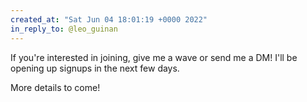 ```yaml
---
created_at: "Sat Jun 04 18:01:19 +0000 2022"
in_reply_to: @leo_guinan
---
```


If you're interested in joining, give me a wave or send me a DM!  I'll be opening up signups in the next few days.

More details to come!